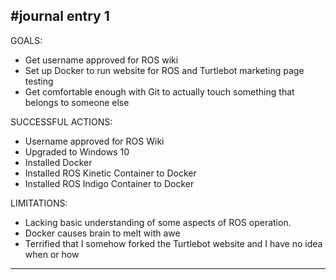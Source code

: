 #journal entry 1
----------------
GOALS:
 - Get username approved for ROS wiki
 - Set up Docker to run website for ROS and Turtlebot marketing page testing
 - Get comfortable enough with Git to actually touch something that belongs to someone else

SUCCESSFUL ACTIONS:
 - Username approved for ROS Wiki
 - Upgraded to Windows 10
 - Installed Docker
 - Installed ROS Kinetic Container to Docker
 - Installed ROS Indigo Container to Docker

LIMITATIONS:
 - Lacking basic understanding of some aspects of ROS operation.
 - Docker causes brain to melt with awe
 - Terrified that I somehow forked the Turtlebot website and I have no idea when or how

--------------
